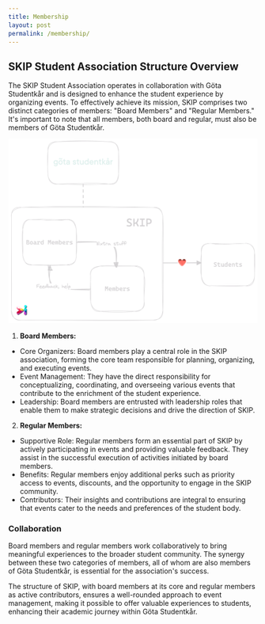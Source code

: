 ```yaml
---
title: Membership
layout: post
permalink: /membership/
---
```


## SKIP Student Association Structure Overview

The SKIP Student Association operates in collaboration with Göta Studentkår and is designed to enhance the student experience by organizing events. To effectively achieve its mission, SKIP comprises two distinct categories of members: "Board Members" and "Regular Members." It's important to note that all members, both board and regular, must also be members of Göta Studentkår.

![Skip structure](/assets/imgs/skip-structure.png)


[comment]: <> (Be wary of whitespace after list items)
1. **Board Members:**
  - Core Organizers: Board members play a central role in the SKIP association, forming the core team responsible for planning, organizing, and executing events.
  - Event Management: They have the direct responsibility for conceptualizing, coordinating, and overseeing various events that contribute to the enrichment of the student experience.
  - Leadership: Board members are entrusted with leadership roles that enable them to make strategic decisions and drive the direction of SKIP.

2. **Regular Members:**
  - Supportive Role: Regular members form an essential part of SKIP by actively participating in events and providing valuable feedback. They assist in the successful execution of activities initiated by board members.
  - Benefits: Regular members enjoy additional perks such as priority access to events, discounts, and the opportunity to engage in the SKIP community.
  - Contributors: Their insights and contributions are integral to ensuring that events cater to the needs and preferences of the student body.



### Collaboration
Board members and regular members work collaboratively to bring meaningful experiences to the broader student community. The synergy between these two categories of members, all of whom are also members of Göta Studentkår, is essential for the association's success.

The structure of SKIP, with board members at its core and regular members as active contributors, ensures a well-rounded approach to event management, making it possible to offer valuable experiences to students, enhancing their academic journey within Göta Studentkår.



